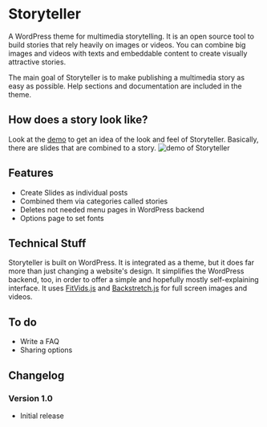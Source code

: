 Storyteller
===========

A WordPress theme for multimedia storytelling. It is an open source tool to build stories that rely heavily on images or videos. You can combine big images and videos with texts and embeddable content to create visually attractive stories. 

The main goal of Storyteller is to make publishing a multimedia story as easy as possible. Help sections and documentation are included in the theme.

## How does a story look like?
Look at the [demo](http://storyteller.katharinabrunner.de/demo) to get an idea of the look and feel of Storyteller. Basically, there are slides that are combined to a story.
![demo of Storyteller](http://storyteller.katharinabrunner.de/static/demo.jpg)

## Features
* Create Slides as individual posts
* Combined them via categories called stories
* Deletes not needed menu pages in WordPress backend
* Options page to set fonts

## Technical Stuff
Storyteller is built on WordPress. It is integrated as a theme, but it does far more than just changing a website's design. It simplifies the WordPress backend, too, in order to offer a simple and hopefully mostly self-explaining interface. It uses [FitVids.js](https://github.com/davatron5000/FitVids.js) and [Backstretch.js](https://github.com/srobbin/jquery-backstretch) for full screen images and videos. 

## To do

* Write a FAQ
* Sharing options

## Changelog
### Version 1.0
* Initial release


